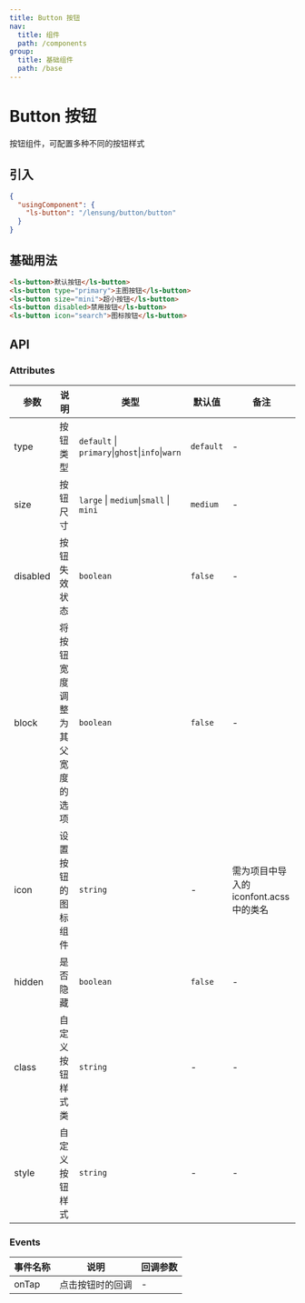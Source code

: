 ```yaml
---
title: Button 按钮
nav:
  title: 组件
  path: /components
group:
  title: 基础组件
  path: /base
---
```


# Button 按钮

按钮组件，可配置多种不同的按钮样式

## 引入

```json
{
  "usingComponent": {
    "ls-button": "/lensung/button/button"
  }
}
```

## 基础用法

```html
<ls-button>默认按钮</ls-button>
<ls-button type="primary">主图按钮</ls-button>
<ls-button size="mini">超小按钮</ls-button>
<ls-button disabled>禁用按钮</ls-button>
<ls-button icon="search">图标按钮</ls-button>
```

## API

### Attributes

| 参数     | 说明                           | 类型                                            | 默认值    | 备注                                    |
| -------- | ------------------------------ | ----------------------------------------------- | --------- | --------------------------------------- |
| type     | 按钮类型                       | `default` \| `primary`\|`ghost`\|`info`\|`warn` | `default` | -                                       |
| size     | 按钮尺寸                       | `large` \| `medium`\|`small` \| `mini`          | `medium`  | -                                       |
| disabled | 按钮失效状态                   | `boolean`                                       | `false`   | -                                       |
| block    | 将按钮宽度调整为其父宽度的选项 | `boolean`                                       | `false`   | -                                       |
| icon     | 设置按钮的图标组件             | `string`                                        | -         | 需为项目中导入的 iconfont.acss 中的类名 |
| hidden   | 是否隐藏                       | `boolean`                                       | `false`   | -                                       |
| class    | 自定义按钮样式类               | `string`                                        | -         | -                                       |
| style    | 自定义按钮样式                 | `string`                                        | -         | -                                       |

### Events

| 事件名称 | 说明             | 回调参数 |
| -------- | ---------------- | -------- |
| onTap    | 点击按钮时的回调 | -        |
